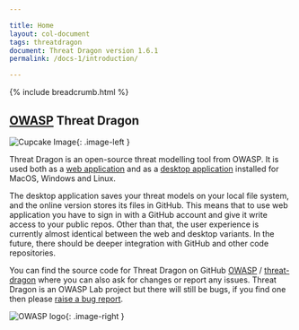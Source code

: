 ```yaml
---

title: Home
layout: col-document
tags: threatdragon
document: Threat Dragon version 1.6.1
permalink: /docs-1/introduction/

---
```


{% include breadcrumb.html %}

<style type="text/css">
.image-left {
  display: block;
  margin-left: auto;
  margin-right: auto;
  float: left;
}
.image-right {
  display: block;
  margin-left: auto;
  margin-right: auto;
  float: right;
}
</style>

## [OWASP](https://www.owasp.org) Threat Dragon

![Cupcake Image](/assets/images/threatdragonx256.png){: .image-left }

Threat Dragon is an open-source threat modelling tool from OWASP.
It is used both as a [web application](/install-webapp/)
and as a [desktop application](/install-desktop/) installed for MacOS, Windows and Linux.

The desktop application saves your threat models on your local file system,
and the online version stores its files in GitHub.
This means that to use web application you have to sign in with a GitHub account and give it
write access to your public repos.
Other than that, the user experience is currently almost identical between the web and desktop variants.
In the future, there should be deeper integration with GitHub and other code repositories.

You can find the source code for Threat Dragon on GitHub
[OWASP][owasp] / [threat-dragon][dragon] where you can also ask for changes or report any issues.
Threat Dragon is an OWASP Lab project but there will still be bugs,
if you find one then please [raise a bug report][bug].

![OWASP logo](/assets/images/owasp.png){: .image-right }

[bug]: https://github.com/OWASP/threat-dragon/issues/new?assignees=&labels=bug&template=bug_report.md&title=
[dragon]: https://github.com/OWASP/threat-dragon
[owasp]: https://github.com/owasp
